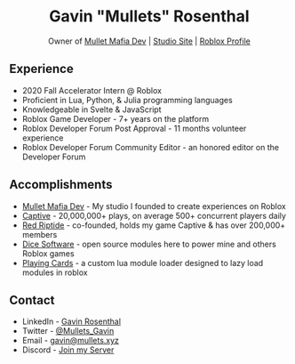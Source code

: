 <div align="center">
<h1>Gavin "Mullets" Rosenthal</h1>

Owner of [Mullet Mafia Dev](https://www.roblox.com/groups/5018486/Mullet-Mafia-Dev#!/about) | [Studio Site](https://www.mulletmafia.dev/) | [Roblox Profile](https://devforum.roblox.com/u/mullets_gavin/summary)
</div>

## Experience
* 2020 Fall Accelerator Intern @ Roblox
* Proficient in Lua, Python, & Julia programming languages
* Knowledgeable in Svelte & JavaScript
* Roblox Game Developer - 7+ years on the platform
* Roblox Developer Forum Post Approval - 11 months volunteer experience
* Roblox Developer Forum Community Editor - an honored editor on the Developer Forum

## Accomplishments
* [Mullet Mafia Dev](https://github.com/Mullets-Gavin/Mullet-Mafia/blob/master/README.md) - My studio I founded to create experiences on Roblox
* [Captive](https://www.roblox.com/games/3388553819/Captive) - 20,000,000+ plays, on average 500+ concurrent players daily
* [Red Riptide](https://www.roblox.com/groups/5013782/Red-Riptide) - co-founded, holds my game Captive & has over 200,000+ members
* [Dice Software](https://github.com/Mullets-Gavin/Mullets-Gavin/blob/master/DICE.md) - open source modules here to power mine and others Roblox games
* [Playing Cards](https://github.com/Mullets-Gavin/PlayingCards) - a custom lua module loader designed to lazy load modules in roblox

## Contact
* LinkedIn - [Gavin Rosenthal](https://www.linkedin.com/in/gavin-mullets-rosenthal/)
* Twitter - [@Mullets_Gavin](https://twitter.com/Mullets_Gavin)
* Email - [gavin@mullets.xyz](mailto:gavin@mullets.xyz)
* Discord - [Join my Server](https://discord.gg/dZYyvBu)
